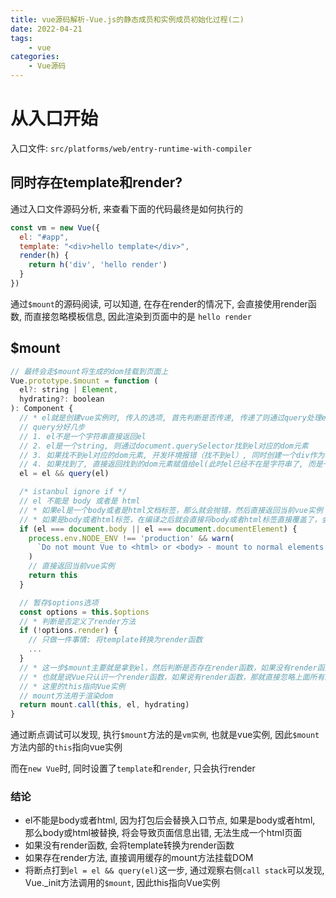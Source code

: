 ```yaml
---
title: vue源码解析-Vue.js的静态成员和实例成员初始化过程(二)
date: 2022-04-21
tags:
    - vue
categories:
    - Vue源码
---
```


# 从入口开始

入口文件: `src/platforms/web/entry-runtime-with-compiler`

## 同时存在template和render?

通过入口文件源码分析, 来查看下面的代码最终是如何执行的

```js
const vm = new Vue({
  el: "#app",
  template: "<div>hello template</div>",
  render(h) {
    return h('div', 'hello render')
  }
})
```

通过`$mount`的源码阅读, 可以知道, 在存在render的情况下, 会直接使用render函数, 而直接忽略模板信息, 因此渲染到页面中的是 `hello render`

## $mount

```js
// 最终会走$mount将生成的dom挂载到页面上
Vue.prototype.$mount = function (
  el?: string | Element,
  hydrating?: boolean
): Component {
  // * el就是创建vue实例时, 传入的选项, 首先判断是否传递, 传递了则通过query处理el
  // query分好几步 
  // 1. el不是一个字符串直接返回el
  // 2. el是一个string, 则通过document.querySelector找到el对应的dom元素
  // 3. 如果找不到el对应的dom元素, 开发环境报错（找不到el）, 同时创建一个div作为容器返回
  // 4. 如果找到了, 直接返回找到的dom元素赋值给el(此时el已经不在是字符串了, 而是一个dom元素)
  el = el && query(el)

  /* istanbul ignore if */
  // el 不能是 body 或者是 html
  // * 如果el是一个body或者是html文档标签，那么就会抛错，然后直接返回当前vue实例
  // * 如果是body或者html标签，在编译之后就会直接将body或者html标签直接覆盖了，会导致整个html文档缺少必要的模块
  if (el === document.body || el === document.documentElement) {
    process.env.NODE_ENV !== 'production' && warn(
      `Do not mount Vue to <html> or <body> - mount to normal elements instead.`
    )
    // 直接返回当前vue实例
    return this
  }

  // 暂存$options选项
  const options = this.$options
  // * 判断是否定义了render方法
  if (!options.render) {
    // 只做一件事情: 将template转换为render函数
    ...
  }
  // * 这一步$mount主要就是拿到el，然后判断是否存在render函数，如果没有render函数，就把template转换为一个render函数
  // * 也就是说Vue只认识一个render函数，如果说有render函数，那就直接忽略上面所有的步骤，直接走到这一步
  // * 这里的this指向Vue实例
  // mount方法用于渲染dom
  return mount.call(this, el, hydrating)
}
```

通过断点调试可以发现, 执行`$mount`方法的是`vm实例`, 也就是vue实例, 因此`$mount`方法内部的`this`指向vue实例

而在`new Vue`时, 同时设置了`template`和`render`, 只会执行render

### 结论

+ el不能是body或者html, 因为打包后会替换入口节点, 如果是body或者html, 那么body或html被替换, 将会导致页面信息出错, 无法生成一个html页面
+ 如果没有render函数, 会将template转换为render函数
+ 如果存在render方法, 直接调用缓存的mount方法挂载DOM
+ 将断点打到`el = el && query(el)`这一步, 通过观察右侧`call stack`可以发现, Vue._init方法调用的`$mount`, 因此this指向Vue实例
